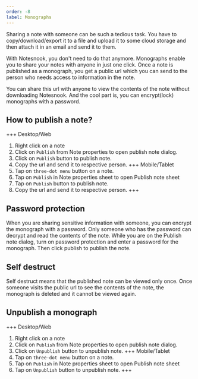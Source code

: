 ```yaml
---
order: -8
label: Monographs
---
```


Sharing a note with someone can be such a tedious task. You have to copy/download/export it to a file and upload it to some cloud storage and then attach it in an email and send it to them. 

With Notesnook, you don't need to do that anymore. Monographs enable you to share your notes with anyone in just one click. Once a note is published as a monograph, you get a public url which you can send to the person who needs access to information in the note.

You can share this url with anyone to view the contents of the note without downloading Notesnook. And the cool part is, you can encrypt(lock) monographs with a password.

## How to publish a note?

+++ Desktop/Web
1. Right click on a note
2. Click on `Publish` from Note properties to open publish note dialog.
3. Click on `Publish` button to publish note.
4. Copy the url and send it to respective person.
+++ Mobile/Tablet
1. Tap on `three-dot menu` button on a note.
2. Tap on `Publish` in Note properties sheet to open Publish note sheet
3. Tap on `Publish` button to publish note.
4. Copy the url and send it to respective person.
+++

## Password protection
When you are sharing sensitive information with someone, you can encrypt the monograph with a password. Only someone who has the password can decrypt and read the contents of the note. While you are on the Publish note dialog, turn on password protection and enter a password for the monograph. Then click publish to publish the note.

## Self destruct
Self destruct means that the published note can be viewed only once. Once someone visits the public url to see the contents of the note, the monograph is deleted and it cannot be viewed again.

## Unpublish a monograph
+++ Desktop/Web
1. Right click on a note
2. Click on `Publish` from Note properties to open publish note dialog.
3. Click on `Unpublish` button to unpublish note.
+++ Mobile/Tablet
1. Tap on `three-dot menu` button on a note.
2. Tap on `Publish` in Note properties sheet to open Publish note sheet
3. Tap on `Unpublish` button to unpublish note.
+++

